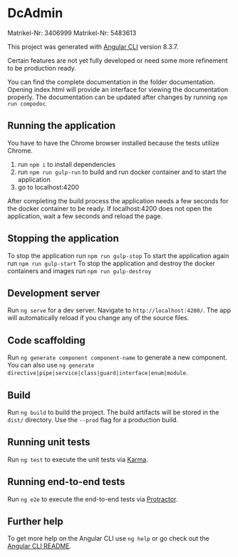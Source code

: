 # DcAdmin

Matrikel-Nr: 3406999
Matrikel-Nr: 5483613

This project was generated with [Angular CLI](https://github.com/angular/angular-cli) version 8.3.7.

Certain features are not yet fully developed or need some more refinement to be production ready.

You can find the complete documentation in the folder documentation. Opening index.html will provide an interface for viewing the documentation properly.
The documentation can be updated after changes by running `npm run compodoc`

## Running the application

You have to have the Chrome browser installed because the tests utilize Chrome.

1. run `npm i` to install dependencies
2. run `npm run gulp-run` to build and run docker container and to start the application
3. go to localhost:4200

After completing the build process the application needs a few seconds for the docker container to be ready. If localhost:4200 does not open the application, wait a few seconds and reload the page.

## Stopping the application

To stop the application run `npm run gulp-stop`
To start the application again run `npm run gulp-start`
To stop the application and destroy the docker containers and images run `npm run gulp-destroy`

## Development server

Run `ng serve` for a dev server. Navigate to `http://localhost:4200/`. The app will automatically reload if you change any of the source files.

## Code scaffolding

Run `ng generate component component-name` to generate a new component. You can also use `ng generate directive|pipe|service|class|guard|interface|enum|module`.

## Build

Run `ng build` to build the project. The build artifacts will be stored in the `dist/` directory. Use the `--prod` flag for a production build.

## Running unit tests

Run `ng test` to execute the unit tests via [Karma](https://karma-runner.github.io).

## Running end-to-end tests

Run `ng e2e` to execute the end-to-end tests via [Protractor](http://www.protractortest.org/).

## Further help

To get more help on the Angular CLI use `ng help` or go check out the [Angular CLI README](https://github.com/angular/angular-cli/blob/master/README.md).
